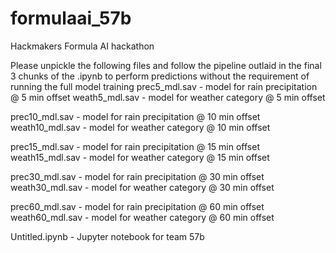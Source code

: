# formulaai_57b
Hackmakers Formula AI hackathon

Please unpickle the following files and follow the pipeline outlaid in the final 3 chunks 
of the .ipynb to perform predictions without the requirement of running the full model training
prec5_mdl.sav - model for rain precipitation @ 5 min offset
weath5_mdl.sav - model for weather category @ 5 min offset

prec10_mdl.sav - model for rain precipitation @ 10 min offset
weath10_mdl.sav - model for weather category @ 10 min offset

prec15_mdl.sav - model for rain precipitation @ 15 min offset
weath15_mdl.sav - model for weather category @ 15 min offset

prec30_mdl.sav - model for rain precipitation @ 30 min offset
weath30_mdl.sav - model for weather category @ 30 min offset

prec60_mdl.sav - model for rain precipitation @ 60 min offset
weath60_mdl.sav - model for weather category @ 60 min offset

Untitled.ipynb - Jupyter notebook for team 57b
